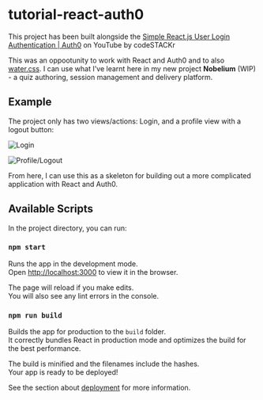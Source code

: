 # tutorial-react-auth0

This project has been built alongside the [Simple React.js User Login Authentication | Auth0](https://www.youtube.com/watch?v=MqczHS3Z2bc) on YouTube by codeSTACKr

This was an oppootunity to work with React and Auth0 and to also [water.css](https://watercss.kognise.dev/). I can use what I've learnt here in my new project **Nobelium** (WIP) - a quiz authoring, session management and delivery platform.

## Example

The project only has two views/actions: Login, and a profile view with a logout button:

![Login](https://user-images.githubusercontent.com/12170473/96110301-937afb00-0ed7-11eb-8a74-1da081972bba.png)

![Profile/Logout](https://user-images.githubusercontent.com/12170473/96110519-e18ffe80-0ed7-11eb-93a1-e6e9741ccc66.png)

From here, I can use this as a skeleton for building out a more complicated application with React and Auth0.

## Available Scripts

In the project directory, you can run:

### `npm start`

Runs the app in the development mode.  
Open [http://localhost:3000](http://localhost:3000) to view it in the browser.

The page will reload if you make edits.  
You will also see any lint errors in the console.

### `npm run build`

Builds the app for production to the `build` folder.  
It correctly bundles React in production mode and optimizes the build for the best performance.

The build is minified and the filenames include the hashes.  
Your app is ready to be deployed!

See the section about [deployment](https://facebook.github.io/create-react-app/docs/deployment) for more information.
